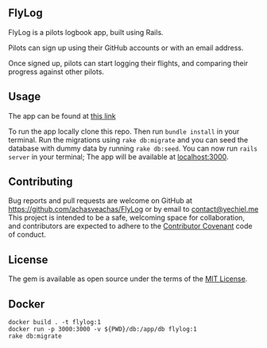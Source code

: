 ## FlyLog

FlyLog is a pilots logbook app, built using Rails.

Pilots can sign up using their GitHub accounts or with an email address.

Once signed up, pilots can start logging their flights, and comparing their progress against other pilots.

## Usage

The app can be found at [this link](https://flylogger.herokuapp.com/)

To run the app locally clone this repo. Then run `bundle install` in your terminal. Run the migrations using `rake db:migrate` and you can seed the database with dummy data by running `rake db:seed`. You can now run `rails server` in your terminal; The app will be available at [localhost:3000](http://localhost:3000/).


## Contributing

Bug reports and pull requests are welcome on GitHub at https://github.com/achasveachas/FlyLog or by email to [contact@yechiel.me](mailto:contact@yechiel.me)
This project is intended to be a safe, welcoming space for collaboration, and contributors are expected to adhere to the [Contributor Covenant](http://contributor-covenant.org) code of conduct.


## License

The gem is available as open source under the terms of the [MIT License](http://opensource.org/licenses/MIT).

## Docker

    docker build . -t flylog:1
    docker run -p 3000:3000 -v ${PWD}/db:/app/db flylog:1
    rake db:migrate

